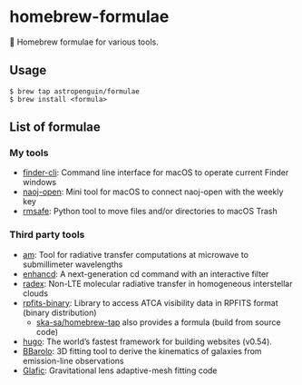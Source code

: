 # homebrew-formulae

:beer: Homebrew formulae for various tools.

## Usage

```
$ brew tap astropenguin/formulae
$ brew install <formula>
```

## List of formulae

### My tools

+ [finder-cli](https://github.com/astropenguin/finder-cli): Command line interface for macOS to operate current Finder windows
+ [naoj-open](https://github.com/astropenguin/naoj-open): Mini tool for macOS to connect naoj-open with the weekly key
+ [rmsafe](https://github.com/astropenguin/rmsafe): Python tool to move files and/or directories to macOS Trash

### Third party tools

+ [am](https://www.cfa.harvard.edu/~spaine/am/index.html): Tool for radiative transfer computations at microwave to submillimeter wavelengths
+ [enhancd](https://github.com/b4b4r07/enhancd): A next-generation cd command with an interactive filter
+ [radex](https://personal.sron.nl/~vdtak/radex/index.shtml): Non-LTE molecular radiative transfer in homogeneous interstellar clouds
+ [rpfits-binary](https://www.atnf.csiro.au/computing/software/rpfits.html): Library to access ATCA visibility data in RPFITS format (binary distribution)
    - [ska-sa/homebrew-tap](https://github.com/ska-sa/homebrew-tap) also provides a formula (build from source code)
+ [hugo](https://gohugo.io): The world’s fastest framework for building websites (v0.54).
+ [BBarolo](https://editeodoro.github.io/Bbarolo): 3D fitting tool to derive the kinematics of galaxies from emission-line observations
+ [Glafic](https://www.slac.stanford.edu/~oguri/glafic): Gravitational lens adaptive-mesh fitting code
